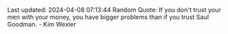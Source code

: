 Last updated: 2024-04-08 07:13:44
Random Quote: If you don't trust your men with your money, you have bigger problems than if you trust Saul Goodman. - Kim Wexler